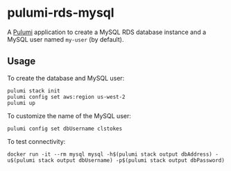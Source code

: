 # pulumi-rds-mysql

A [Pulumi](https://www.pulumi.com/) application to create a MySQL RDS database instance 
and a MySQL user named `my-user` (by default).

## Usage

To create the database and MySQL user:
```
pulumi stack init
pulumi config set aws:region us-west-2
pulumi up
```

To customize the name of the MySQL user:
```
pulumi config set dbUsername clstokes
```

To test connectivity:
```
docker run -it --rm mysql mysql -h$(pulumi stack output dbAddress) -u$(pulumi stack output dbUsername) -p$(pulumi stack output dbPassword)
```
